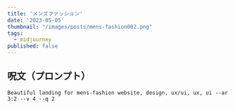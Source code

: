 ```yaml
---
title: 'メンズファッション'
date: '2023-05-05'
thumbnail: "/images/posts/mens-fashion002.png"
tags:
  - midjourney
published: false
---
```


## 呪文（プロンプト）
```
Beautiful landing for mens-fashion website, design, ux/ui, ux, ui --ar 3:2 --v 4 --q 2
```